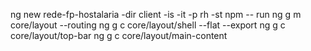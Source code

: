 ng new rede-fp-hostalaria -dir client  -is -it -p rh -st
npm -- run ng g m core/layout --routing
ng g c core/layout/shell --flat --export
ng g c core/layout/top-bar
ng g c core/layout/main-content
